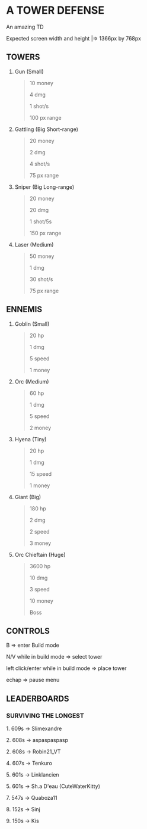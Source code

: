 # A TOWER DEFENSE

An amazing TD

Expected screen width and height |=> 1366px by 768px


## TOWERS

1. Gun (Small) 
	> 10 money
	>
	> 4 dmg
	>
	> 1 shot/s
	> 
	> 100 px range

2. Gattling (Big Short-range)
	> 20 money
	>
	> 2 dmg
	>
	> 4 shot/s
	>
	> 75 px range

3. Sniper (Big Long-range)
	> 20 money
	>
	> 20 dmg
	>
	> 1 shot/5s
	>
	> 150 px range

4. Laser (Medium)
	> 50 money
	>
	> 1 dmg
	>
	> 30 shot/s
	>
	> 75 px range


## ENNEMIS

1. Goblin (Small) 
	> 20 hp
	>
	> 1 dmg
	>
	> 5 speed
	>
	> 1 money

2. Orc (Medium)
	> 60 hp
	>
	> 1 dmg
	>
	> 5 speed
	>
	> 2 money

3. Hyena (Tiny)
	> 20 hp
	>
	> 1 dmg
	>
	> 15 speed
	>
	> 1 money

4. Giant (Big)
	> 180 hp
	>
	> 2 dmg
	>
	> 2 speed
	>
	> 3 money

5. Orc Chieftain (Huge)
	> 3600 hp
	>
	> 10 dmg
	>
	> 3 speed
	>
	> 10 money
	>
	> Boss


## CONTROLS

B										=> enter Build mode

N/V while in build mode					=> select tower

left click/enter while in build mode	=> place tower

echap									=> pause menu


## LEADERBOARDS
### SURVIVING THE LONGEST

1\. 609s -> Slimexandre

2\. 608s -> aspaspaspasp

2\. 608s -> Robin21_VT

4\. 607s -> Tenkuro

5\. 601s -> Linklancien

5\. 601s -> Sh.a D'eau (CuteWaterKitty)

7\. 547s -> Quaboza11

8\. 152s -> Sinj

9\. 150s -> Kis